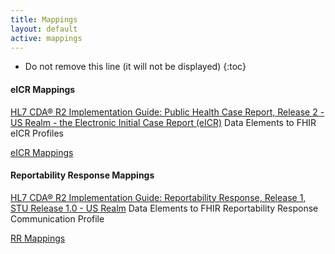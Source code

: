 ```yaml
---
title: Mappings
layout: default
active: mappings
---
```


<!-- TOC  the css styling for this is \pages\assets\css\project.css under 'markdown-toc'-->

* Do not remove this line (it will not be displayed)
{:toc}

<!-- end TOC -->

#### eICR Mappings

<a href="http://www.hl7.org/implement/standards/product_brief.cfm?product_id=436">HL7 CDA® R2 Implementation Guide: Public Health Case Report, Release 2 - US Realm - the Electronic Initial Case Report (eICR)</a> Data Elements to FHIR eICR Profiles

<a href="eicr-composition-map.html">eICR Mappings</a>
  
#### Reportability Response Mappings

<a href="http://www.hl7.org/implement/standards/product_brief.cfm?product_id=470">HL7 CDA® R2 Implementation Guide: Reportability Response, Release 1, STU Release 1.0 - US Realm</a> Data Elements to FHIR Reportability Response Communication Profile

<a href="rr-communication-map.html">RR Mappings</a>
  